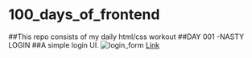 # 100_days_of_frontend
##This repo consists of my daily html/css  workout 
##DAY 001 -NASTY LOGIN 
##A simple login UI.
![login_form](https://user-images.githubusercontent.com/83149058/140903792-6c9e958f-1ba9-4bf3-b254-32fef78f5776.PNG)
[Link](https://nasty-login.netlify.app/)

 
